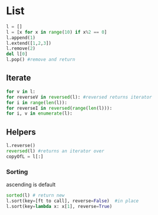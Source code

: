 # List

```python
l = []
l = [x for x in range(10) if x%2 == 0]
l.append(1)
l.extend([1,2,3])
l.remove(2)
del l[0]
l.pop() #remove and return
```

## Iterate

```python
for v in l:
for reverseV in reversed(l): #reversed returns iterator  
for i in range(len(l)):
for reverseI in reversed(range(len(l))): 
for i, v in enumerate(l):
```

## Helpers

```python
l.reverse()
reversed(l) #returns an iterator over 
copyOfL = l[:]
```

### Sorting

ascending is default

```python
sorted(l) # return new
l.sort(key=[ft to call], reverse=False)  #in place
l.sort(key=lambda x: x[1], reverse=True)
```

